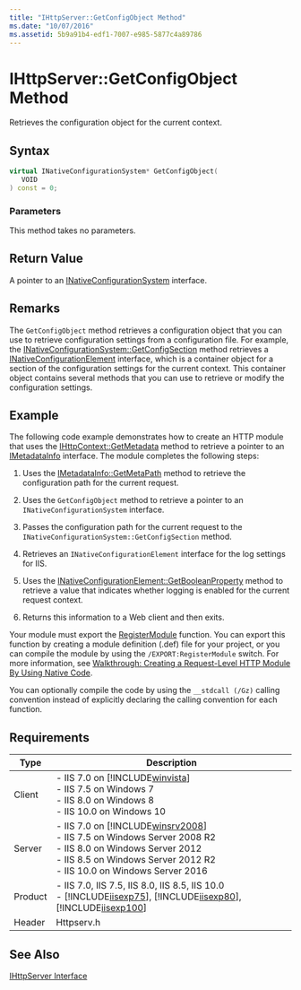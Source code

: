 ```yaml
---
title: "IHttpServer::GetConfigObject Method"
ms.date: "10/07/2016"
ms.assetid: 5b9a91b4-edf1-7007-e985-5877c4a89786
---
```

# IHttpServer::GetConfigObject Method
Retrieves the configuration object for the current context.  
  
## Syntax  
  
```cpp  
virtual INativeConfigurationSystem* GetConfigObject(  
   VOID  
) const = 0;  
```  
  
### Parameters  
 This method takes no parameters.  
  
## Return Value  
 A pointer to an [INativeConfigurationSystem](https://msdn.microsoft.com/en-us/ef29f2da-90b4-be7d-e59b-83fa1799f477) interface.  
  
## Remarks  
 The `GetConfigObject` method retrieves a configuration object that you can use to retrieve configuration settings from a configuration file. For example, the [INativeConfigurationSystem::GetConfigSection](https://msdn.microsoft.com/en-us/ad4c47fd-a00e-eb0e-f181-0cb41e98c89d) method retrieves a [INativeConfigurationElement](https://msdn.microsoft.com/en-us/70c26f09-2188-b797-062a-b2eaca3d9ef7) interface, which is a container object for a section of the configuration settings for the current context. This container object contains several methods that you can use to retrieve or modify the configuration settings.  
  
## Example  
 The following code example demonstrates how to create an HTTP module that uses the [IHttpContext::GetMetadata](../../web-development-reference\native-code-api-reference/ihttpcontext-getmetadata-method.md) method to retrieve a pointer to an [IMetadataInfo](../../web-development-reference\native-code-api-reference/imetadatainfo-interface.md) interface. The module completes the following steps:  
  
1.  Uses the [IMetadataInfo::GetMetaPath](../../web-development-reference\native-code-api-reference/imetadatainfo-getmetapath-method.md) method to retrieve the configuration path for the current request.  
  
2.  Uses the `GetConfigObject` method to retrieve a pointer to an `INativeConfigurationSystem` interface.  
  
3.  Passes the configuration path for the current request to the `INativeConfigurationSystem::GetConfigSection` method.  
  
4.  Retrieves an `INativeConfigurationElement` interface for the log settings for IIS.  
  
5.  Uses the [INativeConfigurationElement::GetBooleanProperty](https://msdn.microsoft.com/en-us/6f2c8f06-b85d-1e93-ab1b-771a6e1e3ca7) method to retrieve a value that indicates whether logging is enabled for the current request context.  
  
6.  Returns this information to a Web client and then exits.  
  
<!-- TODO: review snippet reference  [!CODE [IMetadataInfoGetMetaPath#1](IMetadataInfoGetMetaPath#1)]  -->  
  
 Your module must export the [RegisterModule](../../web-development-reference\native-code-api-reference/pfn-registermodule-function.md) function. You can export this function by creating a module definition (.def) file for your project, or you can compile the module by using the `/EXPORT:RegisterModule` switch. For more information, see [Walkthrough: Creating a Request-Level HTTP Module By Using Native Code](../../web-development-reference\native-code-development-overview\walkthrough-creating-a-request-level-http-module-by-using-native-code.md).  
  
 You can optionally compile the code by using the `__stdcall (/Gz)` calling convention instead of explicitly declaring the calling convention for each function.  
  
## Requirements  
  
|Type|Description|  
|----------|-----------------|  
|Client|-   IIS 7.0 on [!INCLUDE[winvista](../../wmi-provider/includes/winvista-md.md)]<br />-   IIS 7.5 on Windows 7<br />-   IIS 8.0 on Windows 8<br />-   IIS 10.0 on Windows 10|  
|Server|-   IIS 7.0 on [!INCLUDE[winsrv2008](../../wmi-provider/includes/winsrv2008-md.md)]<br />-   IIS 7.5 on Windows Server 2008 R2<br />-   IIS 8.0 on Windows Server 2012<br />-   IIS 8.5 on Windows Server 2012 R2<br />-   IIS 10.0 on Windows Server 2016|  
|Product|-   IIS 7.0, IIS 7.5, IIS 8.0, IIS 8.5, IIS 10.0<br />-   [!INCLUDE[iisexp75](../../web-development-reference/native-code-api-reference/includes/iisexp75-md.md)], [!INCLUDE[iisexp80](../../web-development-reference/native-code-api-reference/includes/iisexp80-md.md)], [!INCLUDE[iisexp100](../../web-development-reference/native-code-api-reference/includes/iisexp100-md.md)]|  
|Header|Httpserv.h|  
  
## See Also  
 [IHttpServer Interface](../../web-development-reference\native-code-api-reference/ihttpserver-interface.md)